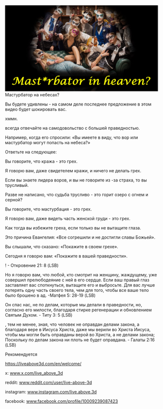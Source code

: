 ![Video cover image](../cover.jpg)
Мастурбатор на небесах?

Вы будете удивлены - на самом деле последнее предложение в этом видео будет шокировать вас.

хммн.

всегда отвечайте на самодовольство с большей праведностью.

Например, когда его спросили: «Вы имеете в виду, что вор или мастурбатор могут попасть на небеса?»

Ответьте на следующее:

Вы говорите, что кража - это грех.

Я говорю вам, даже свидетелем кражи, и ничего не делать грех.

Если вы знаете лидера воров, и вы не говорите из -за страха, то вы трусливый.

Разве не написано, что судьба трусливо - это горит озеро с огнем и серной?

Вы говорите, что мастурбация - это грех.

Я говорю вам, даже видеть часть женской груди - это грех.

Как тогда вы избежите греха, если только вы не вытащите глаза.

Это причина Евангелия: «Все согрешили и не достигли славы Божьей».

Вы слышали, что сказано: «Покажите в своем грехе».

Сегодня я говорю вам: «Покажите в вашей праведности».


! - Откровение 21: 8 (LSB)


Но я говорю вам, что любой, кто смотрит на женщину, жаждущему, уже совершил прелюбодеяние с ней в его сердце. Если ваш правый глаз заставляет вас споткнуться, вытащите его и выбросьте. Для вас лучше потерять одну часть своего тела, чем для того, чтобы все ваше тело было брошено в ад. -Матфея 5: 28-19 (LSB)

Он спас нас, не по делам, которые мы делали в праведности, но, согласно его милости, благодаря стирке регенерации и обновлением Святым Духом. - Титу 3: 5 (LSB)

, тем не менее, зная, что человек не оправдан делами закона, а благодаря вере в Иисуса Христа, даже мы верили во Христа Иисуса, чтобы мы могли быть оправданы верой во Христа, а не делами закона; Поскольку по делам закона ни плоть не будет оправдана. - Галаты 2:16 (LSB)

Рекомендуется

https://liveabove3d.com/en/welcome/


x: www.x.com/live_above_3d

reddit: www.reddit.com/user/live-above-3d


instagram: www.instagram.com/live.above.3d

facebook: www.facebook.com/profile/10009239087423





